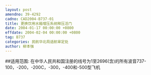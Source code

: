 ```yaml
---
layout: post
amendno: 39-4292
cadno: CAD2004-B737-01
title: 更换饮用水箱增压系统释压活门
date: 2004-01-17 00:00:00 +0800
effdate: 2004-02-04 00:00:00 +0800
tag: B737
categories: 民航华北局适航审定处
author: 柳本强
---
```


##适用范围:
在中华人民共和国注册的线号为1至2696(含)的所有波音737-100，-200，-200C，-300，-400和-500型飞机

